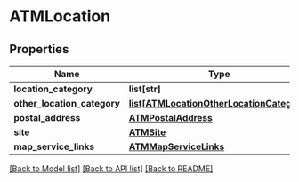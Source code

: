 # ATMLocation

## Properties
Name | Type | Description | Notes
------------ | ------------- | ------------- | -------------
**location_category** | **list[str]** |  | [optional] 
**other_location_category** | [**list[ATMLocationOtherLocationCategory]**](ATMLocationOtherLocationCategory.md) |  | [optional] 
**postal_address** | [**ATMPostalAddress**](ATMPostalAddress.md) |  | [optional] 
**site** | [**ATMSite**](ATMSite.md) |  | [optional] 
**map_service_links** | [**ATMMapServiceLinks**](ATMMapServiceLinks.md) |  | [optional] 

[[Back to Model list]](../README.md#documentation-for-models) [[Back to API list]](../README.md#documentation-for-api-endpoints) [[Back to README]](../README.md)


